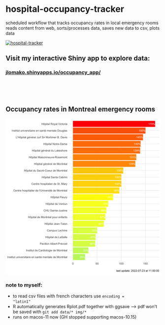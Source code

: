 # hospital-occupancy-tracker
scheduled workflow that tracks occupancy rates in local emergency rooms
<br>
reads content from web, sorts/processes data, saves new data to csv, plots data
<p>

[![hospital-tracker](https://github.com/jlomako/hospital-occupancy-tracker/actions/workflows/main.yml/badge.svg)](https://github.com/jlomako/hospital-occupancy-tracker/actions/workflows/main.yml)

## Visit my interactive Shiny app to explore data: <b><a href="jlomako.shinyapps.io/occupancy_app/">
### jlomako.shinyapps.io/occupancy_app/</a></b>
<br><br><br>
 
## Occupancy rates in Montreal emergency rooms
<img src = "img/today.png" width=800 />

### note to myself:
* to read csv files with french characters use <code>encoding = "latin1"</code>
* R automatically generates Rplot.pdf together with ggsave --> pdf won't be saved with <code>git add data/* img/*</code>
* runs on macos-11 now (GH stopped supporting macos-10.15)
